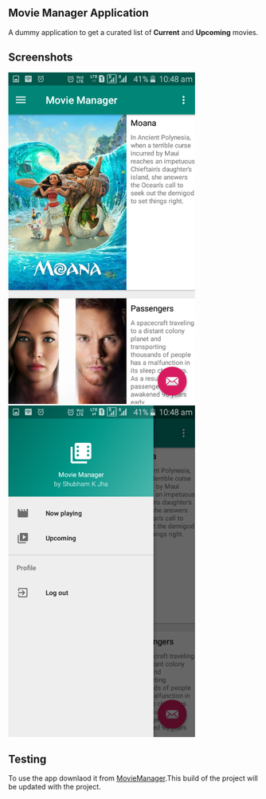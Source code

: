 ## Movie Manager Application

A dummy application to get a curated list of **Current** and **Upcoming** movies.

## Screenshots 
![First Screen](../resources/images/MovieManager_first_screen.png) 
![First Screen](../resources/images/MovieManager_nav_drawer.png)

## Testing
To use the app downlaod it from [MovieManager](https://github.com/ShubhamKJha/android-development/blob/master/resources/Apps/MovieManager.apk).This build of the project will be updated with the project.
